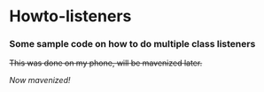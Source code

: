 # Howto-listeners
### Some sample code on how to do multiple class listeners
~~This was done on my phone, will be mavenized later.~~

*_Now mavenized!_*

